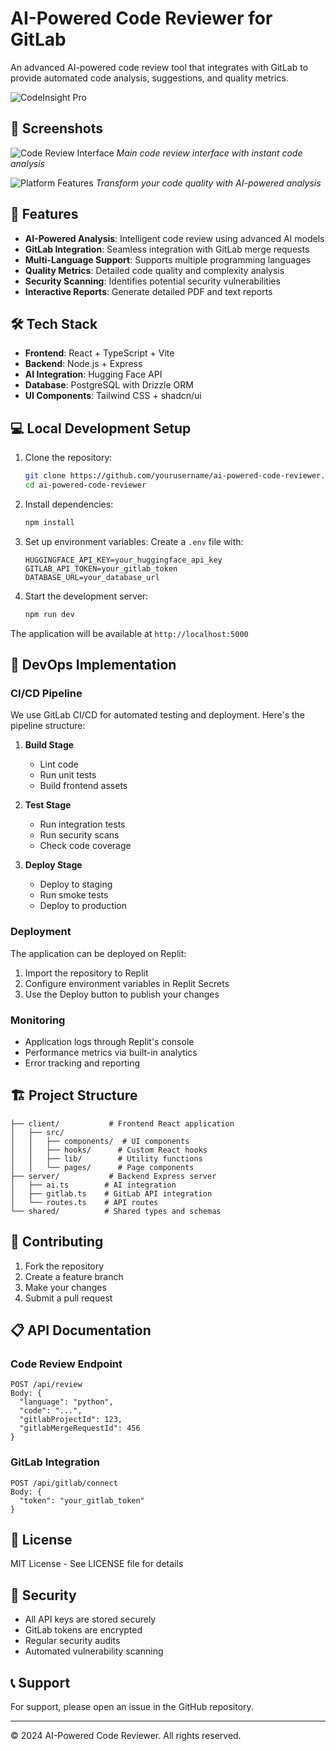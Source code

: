 # AI-Powered Code Reviewer for GitLab

An advanced AI-powered code review tool that integrates with GitLab to provide automated code analysis, suggestions, and quality metrics.

![CodeInsight Pro](generated-icon.png)

## 📸 Screenshots

![Code Review Interface](attached_assets/image_1745690624807.png)
*Main code review interface with instant code analysis*

![Platform Features](attached_assets/Screenshot%202025-04-26%20231522.png)
*Transform your code quality with AI-powered analysis*


## 🚀 Features

- **AI-Powered Analysis**: Intelligent code review using advanced AI models
- **GitLab Integration**: Seamless integration with GitLab merge requests
- **Multi-Language Support**: Supports multiple programming languages
- **Quality Metrics**: Detailed code quality and complexity analysis
- **Security Scanning**: Identifies potential security vulnerabilities
- **Interactive Reports**: Generate detailed PDF and text reports

## 🛠️ Tech Stack

- **Frontend**: React + TypeScript + Vite
- **Backend**: Node.js + Express
- **AI Integration**: Hugging Face API
- **Database**: PostgreSQL with Drizzle ORM
- **UI Components**: Tailwind CSS + shadcn/ui

## 💻 Local Development Setup

1. Clone the repository:
   ```bash
   git clone https://github.com/yourusername/ai-powered-code-reviewer.git
   cd ai-powered-code-reviewer
   ```

2. Install dependencies:
   ```bash
   npm install
   ```

3. Set up environment variables:
   Create a `.env` file with:
   ```
   HUGGINGFACE_API_KEY=your_huggingface_api_key
   GITLAB_API_TOKEN=your_gitlab_token
   DATABASE_URL=your_database_url
   ```

4. Start the development server:
   ```bash
   npm run dev
   ```

The application will be available at `http://localhost:5000`

## 🔄 DevOps Implementation

### CI/CD Pipeline

We use GitLab CI/CD for automated testing and deployment. Here's the pipeline structure:

1. **Build Stage**
   - Lint code
   - Run unit tests
   - Build frontend assets

2. **Test Stage**
   - Run integration tests
   - Run security scans
   - Check code coverage

3. **Deploy Stage**
   - Deploy to staging
   - Run smoke tests
   - Deploy to production

### Deployment

The application can be deployed on Replit:

1. Import the repository to Replit
2. Configure environment variables in Replit Secrets
3. Use the Deploy button to publish your changes

### Monitoring

- Application logs through Replit's console
- Performance metrics via built-in analytics
- Error tracking and reporting

## 🏗️ Project Structure

```
├── client/           # Frontend React application
│   ├── src/
│   │   ├── components/  # UI components
│   │   ├── hooks/      # Custom React hooks
│   │   ├── lib/        # Utility functions
│   │   └── pages/      # Page components
├── server/           # Backend Express server
│   ├── ai.ts        # AI integration
│   ├── gitlab.ts    # GitLab API integration
│   └── routes.ts    # API routes
└── shared/          # Shared types and schemas
```

## 🤝 Contributing

1. Fork the repository
2. Create a feature branch
3. Make your changes
4. Submit a pull request

## 📋 API Documentation

### Code Review Endpoint
```
POST /api/review
Body: {
  "language": "python",
  "code": "...",
  "gitlabProjectId": 123,
  "gitlabMergeRequestId": 456
}
```

### GitLab Integration
```
POST /api/gitlab/connect
Body: {
  "token": "your_gitlab_token"
}
```

## 📄 License

MIT License - See LICENSE file for details

## 🔐 Security

- All API keys are stored securely
- GitLab tokens are encrypted
- Regular security audits
- Automated vulnerability scanning

## 📞 Support

For support, please open an issue in the GitHub repository.

---

© 2024 AI-Powered Code Reviewer. All rights reserved.